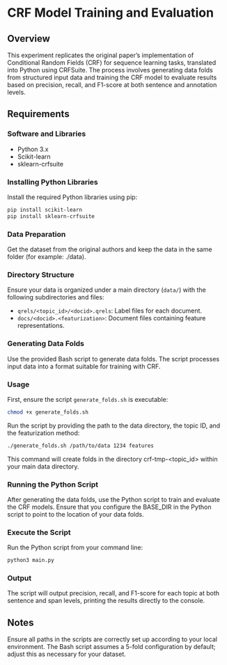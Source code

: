 # CRF Model Training and Evaluation

## Overview

This experiment replicates the original paper’s implementation of Conditional Random Fields (CRF) for sequence learning tasks, translated into Python using CRFSuite. The process involves generating data folds from structured input data and training the CRF model to evaluate results based on precision, recall, and F1-score at both sentence and annotation levels.

## Requirements

### Software and Libraries
- Python 3.x
- Scikit-learn
- sklearn-crfsuite

### Installing Python Libraries

Install the required Python libraries using pip:

```bash
pip install scikit-learn
pip install sklearn-crfsuite
```

### Data Preparation

Get the dataset from the original authors and keep the data in the same folder (for example: ./data).

### Directory Structure
Ensure your data is organized under a main directory (`data/`) with the following subdirectories and files:

- `qrels/<topic_id>/<docid>.qrels`: Label files for each document.
- `docs/<docid>.<featurization>`: Document files containing feature representations.

### Generating Data Folds
Use the provided Bash script to generate data folds. The script processes input data into a format suitable for training with CRF.

### Usage
First, ensure the script `generate_folds.sh` is executable:

```bash
chmod +x generate_folds.sh
```

Run the script by providing the path to the data directory, the topic ID, and the featurization method:

```bash
./generate_folds.sh /path/to/data 1234 features
```

This command will create folds in the directory crf-tmp-<topic_id> within your main data directory.

### Running the Python Script
After generating the data folds, use the Python script to train and evaluate the CRF models. Ensure that you configure the BASE_DIR in the Python script to point to the location of your data folds.

### Execute the Script
Run the Python script from your command line:
```bash
python3 main.py
```
### Output
The script will output precision, recall, and F1-score for each topic at both sentence and span levels, printing the results directly to the console.

## Notes
Ensure all paths in the scripts are correctly set up according to your local environment.
The Bash script assumes a 5-fold configuration by default; adjust this as necessary for your dataset.
